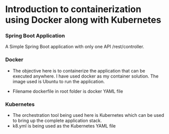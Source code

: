 # Introduction to containerization using Docker along with Kubernetes 

### Spring Boot Application
A Simple Spring Boot application with only one API /rest/controller.

### Docker
* The objective here is to containerize the application that can be executed anywhere. I have used docker as my container solution. The image used is Ubuntu to run the application.

* Filename dockerfile in root folder is docker YAML file

### Kubernetes
* The orchestration tool being used here is Kubernetes which can be used to bring up the complete application stack.
* k8.yml is being used as the Kubernetes YAML file 